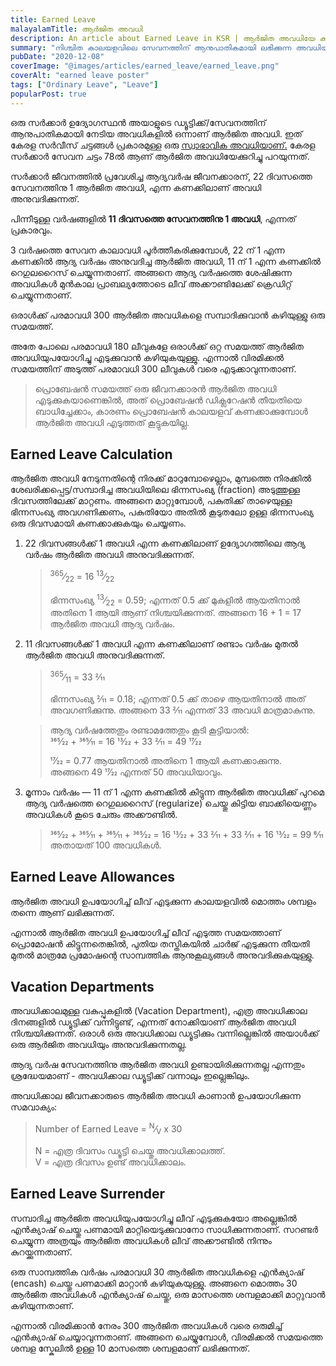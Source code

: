 ```yaml
---
title: Earned Leave
malayalamTitle: ആർജിത അവധി
description: An article about Earned Leave in KSR | ആർജിത അവധിയേ കുറിച്ച് ഒരു ലേഖനം
summary: "നിശ്ചിത കാലയളവിലെ സേവനത്തിന് ആനുപാതികമായി ലഭിക്കുന്ന അവധിയായ ആർജിത അവധിയെക്കുറിച്ചു ഒരു വിശദീകരണം."
pubDate: "2020-12-08"
coverImage: "@images/articles/earned_leave/earned_leave.png"
coverAlt: "earned leave poster"
tags: ["Ordinary Leave", "Leave"]
popularPost: true
---
```


ഒരു സർക്കാർ ഉദ്യോഗസ്ഥൻ അയാളുടെ ഡ്യൂട്ടിക്ക്/സേവനത്തിന് ആനുപാതികമായി നേടിയ അവധികളിൽ ഒന്നാണ് ആർജിത അവധി. ഇത് കേരള സർവീസ് ചട്ടങ്ങൾ പ്രകാരമുള്ള ഒരു [സ്വാഭാവിക അവധിയാണ്.](/article/ordinary-leave/) കേരള സർക്കാർ സേവന ചട്ടം 78ൽ ആണ് ആർജിത അവധിയേക്കുറിച്ചു പറയുന്നത്.

സർക്കാർ ജീവനത്തിൽ പ്രവേശിച്ച ആദ്യവർഷ ജീവനക്കാരന്, 22 ദിവസത്തെ സേവനത്തിനു 1 ആർജിത അവധി, എന്ന കണക്കിലാണ് അവധി അനുവദിക്കുന്നത്.

പിന്നീടുള്ള വർഷങ്ങളിൽ **11 ദിവസത്തെ സേവനത്തിനു 1 അവധി**, എന്നത് പ്രകാരവും.

3 വർഷത്തെ സേവന കാലാവധി പൂർത്തീകരിക്കുമ്പോൾ, 22 ന് 1 എന്ന കണക്കിൽ ആദ്യ വർഷം അനുവദിച്ച ആർജിത അവധി, 11 ന് 1 എന്ന കണക്കിൽ റെഗുലറൈസ് ചെയ്യുന്നതാണ്. അങ്ങനെ ആദ്യ വർഷത്തെ ശേഷിക്കുന്ന അവധികൾ മുൻ‌കാല പ്രാബല്യത്തോടെ ലീവ് അക്കൗണ്ടിലേക്ക് ക്രെഡിറ്റ് ചെയ്യുന്നതാണ്.

ഒരാൾക്ക് പരമാവധി 300 ആർജിത അവധികളെ സമ്പാദിക്കുവാൻ കഴിയുള്ളു ഒരു സമയത്ത്.

അതേ പോലെ പരമാവധി 180 ലീവുകളേ ഒരാൾക്ക് ഒറ്റ സമയത്ത്‌ ആർജിത അവധിയുപയോഗിച്ചു എടുക്കുവാൻ കഴിയുകയുള്ളു. എന്നാൽ വിരമിക്കൽ സമയത്തിന് അടുത്ത് പരമാവധി 300 ലീവുകൾ വരെ എടുക്കാവുന്നതാണ്.

> പ്രൊബേഷൻ സമയത്ത് ഒരു ജീവനക്കാരൻ ആർജിത അവധി എടുക്കുകയാണെങ്കിൽ, അത് പ്രൊബേഷൻ
> ഡിക്ലറേഷൻ തീയതിയെ ബാധിച്ചേക്കാം, കാരണം പ്രൊബേഷൻ കാലയളവ് കണക്കാക്കുമ്പോൾ
> ആർജിത അവധി എടുത്തത് കൂട്ടുകയില്ല.

## Earned Leave Calculation

ആർജിത അവധി നേടുന്നതിന്റെ നിരക്ക് മാറുമ്പോഴെല്ലാം, മുമ്പത്തെ നിരക്കിൽ ശേഖരിക്കപ്പെട്ട/സമ്പാദിച്ച അവധിയിലെ ഭിന്നസംഖ്യ (fraction) അടുത്തുള്ള ദിവസത്തിലേക്ക് മാറ്റണം. അങ്ങനെ മാറ്റുമ്പോൾ, പകുതിക്ക് താഴെയുള്ള ഭിന്നസംഖ്യ അവഗണിക്കണം, പകുതിയോ അതിൽ കൂടുതലോ ഉള്ള ഭിന്നസംഖ്യ ഒരു ദിവസമായി കണക്കാക്കുകയും ചെയ്യണം.

1. 22 ദിവസങ്ങൾക്ക് 1 അവധി എന്ന കണക്കിലാണ് ഉദ്യോഗത്തിലെ ആദ്യ വർഷം ആർജിത അവധി അനുവദിക്കുന്നത്.
    > <sup>365</sup>&frasl;<sub>22</sub> = 16 <sup>13</sup>&frasl;<sub>22</sub>
    >
    > ഭിന്നസംഖ്യ <sup>13</sup>&frasl;<sub>22</sub> = 0.59; എന്നത് 0.5 ക്ക് മുകളിൽ ആയതിനാൽ അതിനെ 1 ആയി ആണ് നിശ്ചയിക്കുന്നത്. അങ്ങനെ 16 + 1 = 17 ആർജിത അവധി ആദ്യ വർഷം.

2. 11 ദിവസങ്ങൾക്ക് 1 അവധി എന്ന കണക്കിലാണ് രണ്ടാം വർഷം മുതൽ ആർജിത അവധി അനുവദിക്കുന്നത്.
    > <sup>365</sup>&frasl;<sub>11</sub> = 33 2&frasl;11
    >
    > ഭിന്നസംഖ്യ 2&frasl;11 = 0.18; എന്നത് 0.5 ക്ക് താഴെ ആയതിനാൽ അത് അവഗണിക്കുന്നു. അങ്ങനെ 33 2&frasl;11 എന്നത് 33 അവധി മാത്രമാകുന്നു.
    
    
    > ആദ്യ വർഷത്തേതും രണ്ടാമത്തേതും കൂടി കൂട്ടിയാൽ: <br>
    > 365&frasl;22 + 365&frasl;11 = 16 13&frasl;22 + 33 2&frasl;11 = 49 17&frasl;22
    >
    > 17&frasl;22 = 0.77 ആയതിനാൽ അതിനെ 1 ആയി കണക്കാക്കുന്നു.<br>
    > അങ്ങനെ 49 17&frasl;22 എന്നത് 50 അവധിയാവും.
    

3. മൂന്നാം വർഷം — 11 ന് 1 എന്ന കണക്കിൽ കിട്ടുന്ന ആർജിത അവധിക്ക് പുറമെ ആദ്യ വർഷത്തെ റെഗുലറൈസ് (regularize) ചെയ്തു കിട്ടിയ ബാക്കിയെണ്ണം അവധികൾ കൂടെ ചേരും അക്കൗണ്ടിൽ. 
    > 365&frasl;22 + 365&frasl;11 + 365&frasl;11 + 365&frasl;22 = 16 13&frasl;22 + 33 2&frasl;11 + 33 2&frasl;11 + 16 13&frasl;22 = 99 6&frasl;11 <br>
    > അതായത് 100 അവധികൾ.

## Earned Leave Allowances

ആർജിത അവധി ഉപയോഗിച്ച് ലീവ് എടുക്കുന്ന കാലയളവിൽ മൊത്തം ശമ്പളം തന്നെ ആണ് ലഭിക്കുന്നത്.

എന്നാൽ ആർജിത അവധി ഉപയോഗിച്ച് ലീവ് എടുത്ത സമയത്താണ് പ്രൊമോഷൻ കിട്ടുന്നതെങ്കിൽ, പുതിയ തസ്തികയിൽ ചാർജ് എടുക്കുന്ന തീയതി മുതൽ മാത്രമേ പ്രമോഷന്റെ സാമ്പത്തിക ആനുകൂല്യങ്ങൾ അനുവദിക്കുകയുള്ളു.

## Vacation Departments

അവധിക്കാലമുള്ള വകുപ്പുകളിൽ (Vacation Department), എത്ര അവധിക്കാല ദിനങ്ങളിൽ ഡ്യൂട്ടിക്ക് വന്നിട്ടുണ്ട്, എന്നത് നോക്കിയാണ് ആർജിത അവധി നിശ്ചയിക്കുന്നത്. ഒരാൾ ഒരു അവധിക്കാല ഡ്യൂട്ടിക്കും വന്നില്ലെങ്കിൽ അയാൾക്ക് ഒരു ആർജിത അവധിയും അനുവദിക്കുന്നതല്ല.

ആദ്യ വർഷ സേവനത്തിനു ആർജിത അവധി ഉണ്ടായിരിക്കുന്നതല്ല എന്നതും ശ്രദ്ധേയമാണ് - അവധിക്കാല ഡ്യൂട്ടിക്ക് വന്നാലും ഇല്ലെങ്കിലും.

അവധിക്കാല ജീവനക്കാരുടെ ആർജിത അവധി കാണാൻ ഉപയോഗിക്കുന്ന സമവാക്യം:

> Number of Earned Leave = <sup>N</sup>&frasl;<sub>V</sub> x 30
>
> N = എത്ര ദിവസം ഡ്യൂട്ടി ചെയ്തു അവധിക്കാലത്ത്.<br>
> V = എത്ര ദിവസം ഉണ്ട് അവധിക്കാലം.

## Earned Leave Surrender

സമ്പാദിച്ച ആർജിത അവധിയുപയോഗിച്ചു ലീവ് എടുക്കുകയോ അല്ലെങ്കിൽ എൻക്യാഷ് ചെയ്തു പണമായി മാറ്റിയെടുക്കുവാനോ സാധിക്കുന്നതാണ്. സറണ്ടർ ചെയ്യുന്ന അത്രയും ആർജിത അവധികൾ ലീവ് അക്കൗണ്ടിൽ നിന്നും കുറയ്ക്കുന്നതാണ്.

ഒരു സാമ്പത്തിക വർഷം പരമാവധി 30 ആർജിത അവധികളെ എൻക്യാഷ് (encash) ചെയ്തു പണമാക്കി മാറ്റാൻ കഴിയുകയുള്ളു. അങ്ങനെ മൊത്തം 30 ആർജിത അവധികൾ എൻക്യാഷ് ചെയ്തു, ഒരു മാസത്തെ ശമ്പളമാക്കി മാറ്റുവാൻ കഴിയുന്നതാണ്.

എന്നാൽ വിരമിക്കാൻ നേരം 300 ആർജിത അവധികൾ വരെ ഒരുമിച്ച് എൻക്യാഷ് ചെയ്യാവുന്നതാണ്. അങ്ങനെ ചെയ്യുമ്പോൾ, വിരമിക്കൽ സമയത്തെ ശമ്പള സ്കേലിൽ ഉള്ള 10 മാസത്തെ ശമ്പളമാണ് ലഭിക്കുന്നത്.

